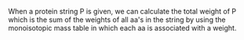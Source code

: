When a protein string P is given, we can calculate the total weight of P which is the sum of the weights of all aa's in the string by using the monoisotopic mass table in which each aa is associated with a weight.
